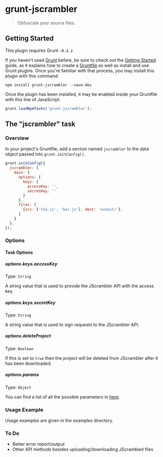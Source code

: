 # grunt-jscrambler

> Obfuscate your source files.

## Getting Started
This plugin requires Grunt `~0.4.2`

If you haven't used [Grunt](http://gruntjs.com/) before, be sure to check out the [Getting Started](http://gruntjs.com/getting-started) guide, as it explains how to create a [Gruntfile](http://gruntjs.com/sample-gruntfile) as well as install and use Grunt plugins. Once you're familiar with that process, you may install this plugin with this command:

```shell
npm install grunt-jscrambler --save-dev
```

Once the plugin has been installed, it may be enabled inside your Gruntfile with this line of JavaScript:

```js
grunt.loadNpmTasks('grunt-jscrambler');
```

## The "jscrambler" task

### Overview
In your project's Gruntfile, add a section named `jscrambler` to the data object passed into `grunt.initConfig()`.

```js
grunt.initConfig({
  jscrambler: {
    main: {
      options: {
        keys: {
          accessKey: '',
          secretKey: ''
        }
      },
      files: [
        {src: ['foo.js', 'bar.js'], dest: 'output/'},
      ]
    }
  },
});
```
### Options

#### Task Options

##### options.keys.accessKey
Type: `String`

A string value that is used to provide the JScrambler API with the access key.

##### options.keys.secretKey
Type: `String`

A string value that is used to sign requests to the JScrambler API.

##### options.deleteProject
Type: `Boolean`

If this is set to `true` then the project will be deleted from JScrambler after it has been downloaded.

##### options.params
Type: `Object`

You can find a list of all the possible parameters in [here](https://github.com/auditmark/node-jscrambler#jscrambler-options).

### Usage Example

Usage examples are given in the examples directory.

### To Do
* Better error report/output
* Other API methods besides uploading/downloading JScrambled files

